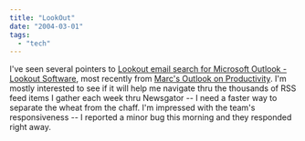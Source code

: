 ```yaml
---
title: "LookOut"
date: "2004-03-01"
tags: 
  - "tech"
---
```


I've seen several pointers to [Lookout email search for Microsoft Outlook - Lookout Software](http://www.lookoutsoft.com/ "Lookout email search for Microsoft Outlook - Lookout Software"), most recently from [Marc's Outlook on Productivity](http://blogs.officezealot.com/marc/). I'm mostly interested to see if it will help me navigate thru the thousands of RSS feed items I gather each week thru Newsgator -- I need a faster way to separate the wheat from the chaff. I'm impressed with the team's responsiveness -- I reported a minor bug this morning and they responded right away.
